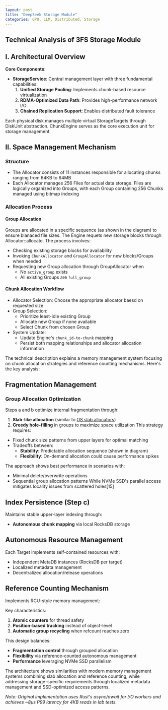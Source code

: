 ```yaml
---
layout: post
title: "DeepSeek Storage Module"
categories: GPU, LLM, Distributed, Storage
---
```


## Technical Analysis of 3FS Storage Module

## I. Architectural Overview
**Core Components**:
- **StorageService**: Central management layer with three fundamental capabilities:
  1. **Unified Storage Pooling**: Implements chunk-based resource virtualization
  2. **RDMA-Optimized Data Path**: Provides high-performance network I/O
  3. **Chained Replication Support**: Enables distributed fault tolerance

Each physical disk manages multiple virtual StorageTargets through DiskUnit abstraction. ChunkEngine serves as the core execution unit for storage management.

## II. Space Management Mechanism

### Structure

 - The Allocator consists of 11 instances responsible for allocating chunks ranging from 64KB to 64MB
 - Each Allocator manages 256 Files for actual data storage. Files are logically organized into Groups, with each Group containing 256 Chunks managed using bitmap indexing

### Allocation Process

#### Group Allocation

Groups are allocated in a specific sequence (as shown in the diagram) to ensure blanaced file sizes. The Engine requets new storage blocks through Allocator::allocate. The process involves:

- Checking existing storage blocks for availability
- Invoking `ChunkAllocator` and `GroupAllocator` for new blocks/Groups when needed
- Requesting new Group allocation through GroupAllocator when
  - No `active_group` exists
  - All existing Groups are `full_group`

#### Chunk Allocation Workflow

- Allocator Selection: Choose the appropriate allocator baesd on requested size
- Group Selection:
  - Prioritize least-idle existing Group
  - Allocate new Group if none available
  - Select Chunk from chosen Group
- System Update:
  - Update Engine's `chunk_id-to-chunk` mapping
  - Persist both mapping relationships and allocator allocation information

The technical description explains a memory management system focusing on chunk allocation strategies and reference counting mechanisms. Here's the key analysis:

## Fragmentation Management
### Group Allocation Optimization
Steps a and b optimize internal fragmentation through:
1. **Slab-like allocation** (similar to [OS slab allocators](https://en.wikipedia.org/wiki/Slab_allocation))
2. **Greedy hole-filling** in groups to maximize space utilization
This strategy requires:
- Fixed chunk size patterns from upper layers for optimal matching
- Tradeoffs between:
  - **Stability**: Predictable allocation sequence (shown in diagram)
  - **Flexibility**: On-demand allocation could cause performance spikes

The approach shows best performance in scenarios with:
- Minimal delete/overwrite operations
- Sequential group allocation patterns
While NVMe SSD's parallel access mitigates locality issues from scattered holes[15]

## Index Persistence (Step c)
Maintains stable upper-layer indexing through:
- **Autonomous chunk mapping** via local RocksDB storage

## Autonomous Resource Management
Each Target implements self-contained resources with:
- Independent MetaDB instances (RocksDB per target)
- Localized metadata management
- Decentralized allocation/release operations

## Reference Counting Mechanism
Implements RCU-style memory management:

Key characteristics:
1. **Atomic counters** for thread safety
2. **Position-based tracking** instead of object-level
3. **Automatic group recycling** when refcount reaches zero

This design balances:
- **Fragmentation control** through grouped allocation
- **Flexibility** via reference-counted autonomous management
- **Performance** leveraging NVMe SSD parallelism

The architecture shows similarities with modern memory management systems combining slab allocation and reference counting, while addressing storage-specific requirements through localized metadata management and SSD-optimized access patterns.

*Note: Original implementation uses Rust's async/await for I/O workers and achieves ~8μs P99 latency for 4KB reads in lab tests.*

